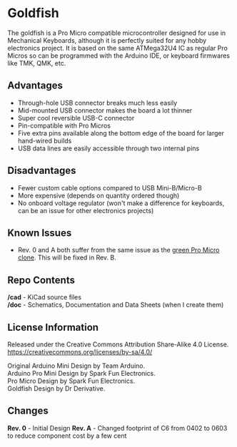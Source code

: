 # Goldfish
The goldfish is a Pro Micro compatible microcontroller designed for use in Mechanical Keyboards, although it is perfectly suited for any hobby electronics project.
It is based on the same ATMega32U4 IC as regular Pro Micros so can be programmed with the Arduino IDE, or keyboard firmwares like TMK, QMK, etc.

## Advantages
* Through-hole USB connector breaks much less easily
* Mid-mounted USB connector makes the board a lot thinner
* Super cool reversible USB-C connector
* Pin-compatible with Pro Micros
* Five extra pins available along the bottom edge of the board for larger hand-wired builds
* USB data lines are easily accessible through two internal pins

## Disadvantages
* Fewer custom cable options compared to USB Mini-B/Micro-B
* More expensive (depends on quantity ordered though)
* No onboard voltage regulator (won't make a difference for keyboards, can be an issue for other electronics projects)

## Known Issues
* Rev. 0 and A both suffer from the same issue as the [green Pro Micro clone](http://www.40percent.club/2017/09/green-pro-micro.html). This will be fixed in Rev. B.

## Repo Contents
**/cad** - KiCad source files  
**/doc** - Schematics, Documentation and Data Sheets (when I create them)

## License Information
Released under the Creative Commons Attribution Share-Alike 4.0 License.  
https://creativecommons.org/licenses/by-sa/4.0/  

Original Arduino Mini Design by Team Arduino.  
Arduino Pro Mini Design by Spark Fun Electronics.  
Pro Micro Design by Spark Fun Electronics.  
Goldfish Design by Dr Derivative.  
   
## Changes
**Rev. 0** - Initial Design
**Rev. A** - Changed footprint of C6 from 0402 to 0603 to reduce component cost by a few cent
